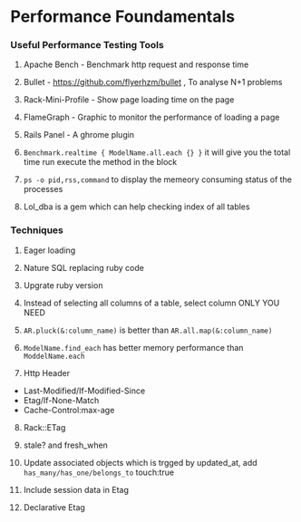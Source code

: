 # Performance Foundamentals

### Useful Performance Testing Tools

1. Apache Bench - Benchmark http request and response time

2. Bullet - https://github.com/flyerhzm/bullet , To analyse N+1 problems

3. Rack-Mini-Profile - Show page loading time on the page

4. FlameGraph - Graphic to monitor the performance of loading a page

5. Rails Panel -  A ghrome plugin 

6. `Benchmark.realtime { ModelName.all.each {} }` it will give you the total time run execute the method in the block

7. `ps -o pid,rss,command`  to display the memeory consuming status of the processes

8. Lol_dba is a gem which can help checking index of all tables 
 
### Techniques

1. Eager loading

2. Nature SQL replacing ruby code

3. Upgrate ruby version

4. Instead of selecting all columns of a table, select column ONLY YOU NEED

5. `AR.pluck(&:column_name)` is better than `AR.all.map(&:column_name)` 

6. `ModelName.find_each` has better memory performance than `ModdelName.each`

7. Http Header
  * Last-Modified/If-Modified-Since
  * Etag/If-None-Match
  * Cache-Control:max-age

8. Rack::ETag

9. stale? and fresh_when

10. Update associated objects which is trgged by updated_at, add `has_many/has_one/belongs_to` touch:true 

11. Include session data in Etag

12. Declarative Etag 
